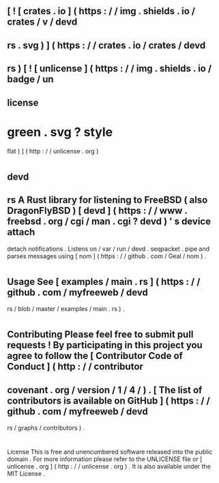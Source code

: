 [
!
[
crates
.
io
]
(
https
:
/
/
img
.
shields
.
io
/
crates
/
v
/
devd
-
rs
.
svg
)
]
(
https
:
/
/
crates
.
io
/
crates
/
devd
-
rs
)
[
!
[
unlicense
]
(
https
:
/
/
img
.
shields
.
io
/
badge
/
un
-
license
-
green
.
svg
?
style
=
flat
)
]
(
http
:
/
/
unlicense
.
org
)
#
devd
-
rs
A
Rust
library
for
listening
to
FreeBSD
(
also
DragonFlyBSD
)
[
devd
]
(
https
:
/
/
www
.
freebsd
.
org
/
cgi
/
man
.
cgi
?
devd
)
'
s
device
attach
-
detach
notifications
.
Listens
on
/
var
/
run
/
devd
.
seqpacket
.
pipe
and
parses
messages
using
[
nom
]
(
https
:
/
/
github
.
com
/
Geal
/
nom
)
.
#
#
Usage
See
[
examples
/
main
.
rs
]
(
https
:
/
/
github
.
com
/
myfreeweb
/
devd
-
rs
/
blob
/
master
/
examples
/
main
.
rs
)
.
#
#
Contributing
Please
feel
free
to
submit
pull
requests
!
By
participating
in
this
project
you
agree
to
follow
the
[
Contributor
Code
of
Conduct
]
(
http
:
/
/
contributor
-
covenant
.
org
/
version
/
1
/
4
/
)
.
[
The
list
of
contributors
is
available
on
GitHub
]
(
https
:
/
/
github
.
com
/
myfreeweb
/
devd
-
rs
/
graphs
/
contributors
)
.
#
#
License
This
is
free
and
unencumbered
software
released
into
the
public
domain
.
For
more
information
please
refer
to
the
UNLICENSE
file
or
[
unlicense
.
org
]
(
http
:
/
/
unlicense
.
org
)
.
It
is
also
available
under
the
MIT
License
.
